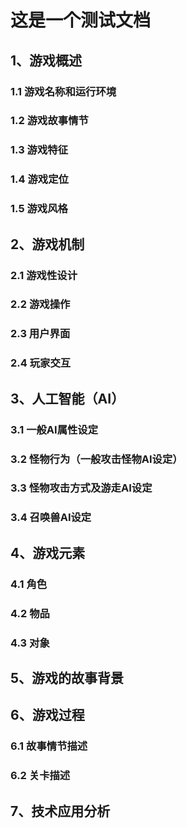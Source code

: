# 这是一个测试文档
## 1、游戏概述

### 1.1 游戏名称和运行环境

### 1.2 游戏故事情节

### 1.3 游戏特征

### 1.4 游戏定位

### 1.5 游戏风格

## 2、游戏机制

### 2.1 游戏性设计

### 2.2 游戏操作

### 2.3 用户界面

### 2.4 玩家交互

## 3、人工智能（AI）

### 3.1  一般AI属性设定

### 3.2  怪物行为（一般攻击怪物AI设定）

### 3.3 怪物攻击方式及游走AI设定

### 3.4 召唤兽AI设定

## 4、游戏元素

### 4.1 角色

### 4.2 物品

### 4.3 对象

## 5、游戏的故事背景

## 6、游戏过程

### 6.1 故事情节描述

### 6.2 关卡描述

## 7、技术应用分析
